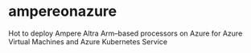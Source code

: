 # ampereonazure
Hot to deploy Ampere Altra Arm–based processors on Azure for Azure Virtual Machines and Azure Kubernetes Service

